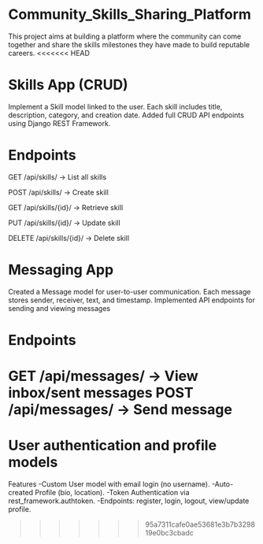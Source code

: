 # Community_Skills_Sharing_Platform
This project aims at building a platform where the community can come together and share the skills milestones they  have made to build reputable careers.
<<<<<<< HEAD
# Skills App (CRUD)
Implement a Skill model linked to the user.
Each skill includes title, description, category, and creation date.
Added full CRUD API endpoints using Django REST Framework.
# Endpoints 
GET /api/skills/ → List all skills

POST /api/skills/ → Create skill

GET /api/skills/{id}/ → Retrieve skill

PUT /api/skills/{id}/ → Update skill

DELETE /api/skills/{id}/ → Delete skill
# Messaging App
Created a Message model for user-to-user communication.
Each message stores sender, receiver, text, and timestamp.
Implemented API endpoints for sending and viewing messages
# Endpoints
GET /api/messages/ → View inbox/sent messages
POST /api/messages/ → Send message
=======

# User authentication and profile models
Features
-Custom User model with email login (no username).
-Auto-created Profile (bio, location).
-Token Authentication via rest_framework.authtoken.
-Endpoints: register, login, logout, view/update profile.
>>>>>>> 95a7311cafe0ae53681e3b7b329819e0bc3cbadc
